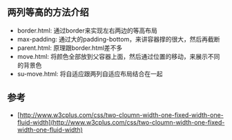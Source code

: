 ## 两列等高的方法介绍

- border.html: 通过border来实现左右两边的等高布局
- max-padding: 通过大的padding-bottom，来讲容器撑的很大，然后再截断
- parent.html: 原理跟border.html差不多
- move.html: 将颜色全部放到父容器上面，然后通过位置的移动，来展示不同的背景色
- su-move.html: 将自适应跟两列自适应布局结合在一起

## 参考

- [http://www.w3cplus.com/css/two-cloumn-width-one-fixed-width-one-fluid-width](http://www.w3cplus.com/css/two-cloumn-width-one-fixed-width-one-fluid-width)
